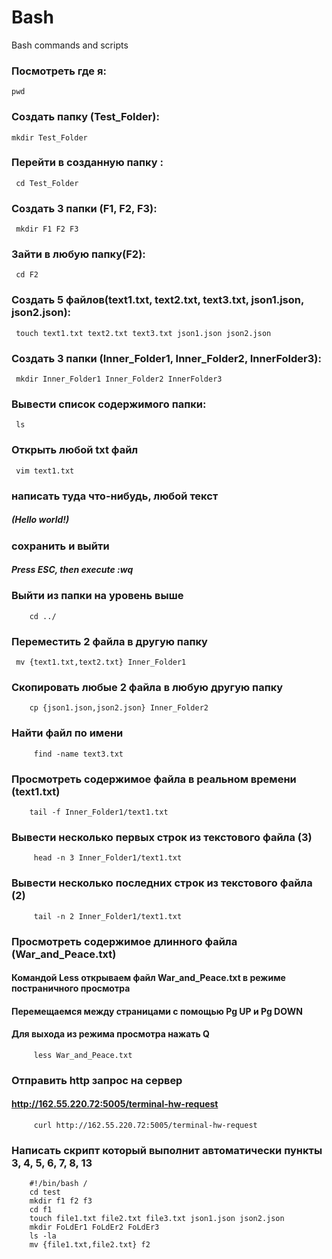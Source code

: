 # Bash
Bash commands and scripts
### Посмотреть где я:
    pwd
### Создать папку (Test_Folder):
    mkdir Test_Folder
### Перейти в созданную папку :
     cd Test_Folder
### Создать 3 папки (F1, F2, F3):
     mkdir F1 F2 F3
### Зайти в любую папку(F2):
     cd F2
### Создать 5 файлов(text1.txt, text2.txt, text3.txt, json1.json, json2.json):
     touch text1.txt text2.txt text3.txt json1.json json2.json
### Создать 3 папки (Inner_Folder1, Inner_Folder2, InnerFolder3):
     mkdir Inner_Folder1 Inner_Folder2 InnerFolder3
### Вывести список содержимого папки:
     ls
### Открыть любой txt файл
     vim text1.txt
### написать туда что-нибудь, любой текст
##### (Hello world!)
### сохранить и выйти
##### Press ESC, then execute :wq
### Выйти из папки на уровень выше
        cd ../
### Переместить 2 файла в другую папку
     mv {text1.txt,text2.txt} Inner_Folder1
### Скопировать любые 2 файла в любую другую папку
        cp {json1.json,json2.json} Inner_Folder2
### Найти файл по имени
         find -name text3.txt
### Просмотреть содержимое файла в реальном времени (text1.txt)
        tail -f Inner_Folder1/text1.txt
### Вывести несколько первых строк из текстового файла (3)
         head -n 3 Inner_Folder1/text1.txt
### Вывести несколько последних строк из текстового файла (2)
         tail -n 2 Inner_Folder1/text1.txt
### Просмотреть содержимое длинного файла (War_and_Peace.txt)
#### Командой Less открываем файл War_and_Peace.txt в режиме постраничного просмотра
#### Перемещаемся между страницами с помощью Pg UP и Pg DOWN
#### Для выхода из режима просмотра нажать Q
         less War_and_Peace.txt
### Отправить http запрос на сервер
#### http://162.55.220.72:5005/terminal-hw-request
         curl http://162.55.220.72:5005/terminal-hw-request
###  Написать скрипт который выполнит автоматически пункты 3, 4, 5, 6, 7, 8, 13
        
        #!/bin/bash /
        cd test
        mkdir f1 f2 f3
        cd f1
        touch file1.txt file2.txt file3.txt json1.json json2.json
        mkdir FoLdEr1 FoLdEr2 FoLdEr3
        ls -la
        mv {file1.txt,file2.txt} f2
